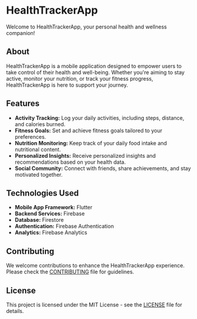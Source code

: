 # HealthTrackerApp

Welcome to HealthTrackerApp, your personal health and wellness companion!

## About

HealthTrackerApp is a mobile application designed to empower users to take control of their health and well-being. Whether you're aiming to stay active, monitor your nutrition, or track your fitness progress, HealthTrackerApp is here to support your journey.

## Features

- **Activity Tracking:** Log your daily activities, including steps, distance, and calories burned.
- **Fitness Goals:** Set and achieve fitness goals tailored to your preferences.
- **Nutrition Monitoring:** Keep track of your daily food intake and nutritional content.
- **Personalized Insights:** Receive personalized insights and recommendations based on your health data.
- **Social Community:** Connect with friends, share achievements, and stay motivated together.

## Technologies Used

- **Mobile App Framework:** Flutter
- **Backend Services:** Firebase
- **Database:** Firestore
- **Authentication:** Firebase Authentication
- **Analytics:** Firebase Analytics

## Contributing

We welcome contributions to enhance the HealthTrackerApp experience. Please check the [CONTRIBUTING](CONTRIBUTING.md) file for guidelines.

## License

This project is licensed under the MIT License - see the [LICENSE](LICENSE) file for details.
